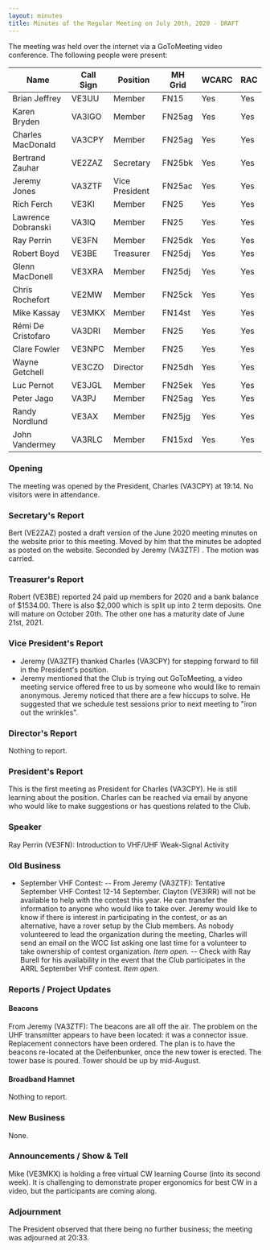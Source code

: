 ```yaml
---
layout: minutes
title: Minutes of the Regular Meeting on July 20th, 2020 - DRAFT
---
```

The meeting was held over the internet via a GoToMeeting video conference.
The following people were present:

| Name                   | Call Sign  | Position         | MH Grid | WCARC | RAC |
|------------------------|------------|------------------|---------|-------|-----|
| Brian Jeffrey          | VE3UU      | Member           | FN15    | Yes   | Yes |
| Karen Bryden           | VA3IGO     | Member           | FN25ag  | Yes   | Yes |
| Charles MacDonald      | VA3CPY     | Member           | FN25ag  | Yes   | Yes |
| Bertrand Zauhar        | VE2ZAZ     | Secretary        | FN25bk  | Yes   | Yes |
| Jeremy Jones           | VA3ZTF     | Vice President   | FN25ac  | Yes   | Yes |
| Rich Ferch             | VE3KI      | Member           | FN25    | Yes   | Yes |
| Lawrence Dobranski     | VA3IQ      | Member           | FN25    | Yes   | Yes |
| Ray Perrin             | VE3FN      | Member           | FN25dk  | Yes   | Yes |
| Robert Boyd            | VE3BE      | Treasurer        | FN25dj  | Yes   | Yes |
| Glenn MacDonell        | VE3XRA     | Member           | FN25dj  | Yes   | Yes |
| Chris Rochefort        | VE2MW      | Member           | FN25ck  | Yes   | Yes |
| Mike Kassay            | VE3MKX     | Member           | FN14st  | Yes   | Yes |
| Rémi De Cristofaro     | VA3DRI     | Member           | FN25    | Yes   | Yes |    
| Clare Fowler           | VE3NPC     | Member           | FN25    | Yes   | Yes |
| Wayne Getchell         | VE3CZO     | Director         | FN25dh  | Yes   | Yes |
| Luc Pernot             | VE3JGL     | Member           | FN25ek  | Yes   | Yes |
| Peter Jago             | VA3PJ      | Member           | FN25ag  | Yes   | Yes |
| Randy Nordlund         | VE3AX      | Member           | FN25jg  | Yes   | Yes |
| John Vandermey         | VA3RLC     | Member           | FN15xd  | Yes   | Yes |


### Opening
The meeting was opened by the President, Charles (VA3CPY) at 19:14.
No visitors were in attendance.

### Secretary's Report
Bert (VE2ZAZ) posted a draft version of the June 2020 meeting minutes on the website prior to this meeting. Moved by him that the minutes be adopted as posted on the website. Seconded by Jeremy (VA3ZTF) . The motion was carried.

### Treasurer's Report
Robert (VE3BE) reported 24 paid up members for 2020 and a bank balance of $1534.00. There is also $2,000 which is split up into 2 term deposits. One will mature on October 20th. The other one has a maturity date of June 21st, 2021.

### Vice President's Report
- Jeremy (VA3ZTF) thanked Charles (VA3CPY) for stepping forward to fill in the President's position.
- Jeremy mentioned that the Club is trying out GoToMeeting, a video meeting service offered free to us by someone who would like to remain anonymous. Jeremy noticed that there are a few hiccups to solve. He suggested that we schedule test sessions prior to next meeting to "iron out the wrinkles".

### Director's Report
Nothing to report.

### President's Report
This is the first meeting as President for Charles (VA3CPY). He is still learning about the position. Charles can be reached via email by anyone who would like to make suggestions or has questions related to the Club.

### Speaker
Ray Perrin (VE3FN): Introduction to VHF/UHF Weak-Signal Activity

### Old Business
- September VHF Contest: 
-- From Jeremy (VA3ZTF): Tentative September VHF Contest 12-14 September. Clayton (VE3IRR) will not be available to help with the contest this year. He can transfer the information to anyone who would like to take over. Jeremy would like to know if there is interest in participating in the contest, or as an alternative, have a rover setup by the Club members. As nobody volunteered to lead the organization during the meeting, Charles will send an email on the WCC list asking one last time for a volunteer to take ownership of contest organization. *Item open.*
-- Check with Ray Burell for his availability in the event that the Club participates in the ARRL September VHF contest. *Item open.*

### Reports / Project Updates

#### Beacons
From Jeremy (VA3ZTF): The beacons are all off the air. The problem on the UHF transmitter appears to have been located: it was a connector issue. Replacement connectors have been ordered. The plan is to have the beacons re-located at the Deifenbunker, once the new tower is erected. The tower base is poured. Tower should be up by mid-August.

#### Broadband Hamnet
Nothing to report.

### New Business
None.

### Announcements / Show & Tell
Mike (VE3MKX) is holding a free virtual CW learning Course (into its second week). It is challenging to demonstrate proper ergonomics for best CW in a video, but the participants are coming along.

### Adjournment
The President observed that there being no further business; the meeting was adjourned at 20:33.
